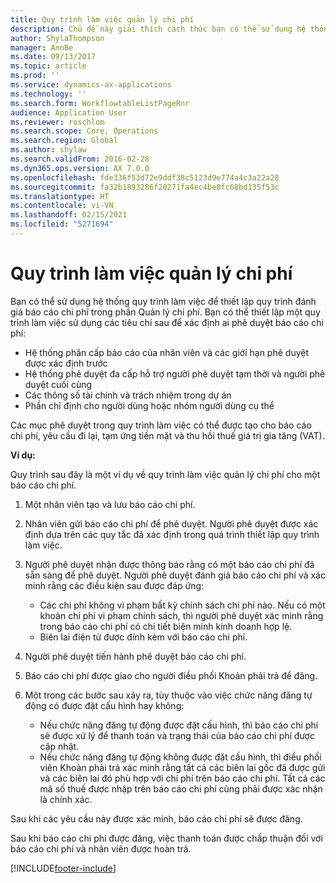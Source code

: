 ```yaml
---
title: Quy trình làm việc quản lý chi phí
description: Chủ đề này giải thích cách thức bạn có thể sử dụng hệ thống quy trình làm việc trong Microsoft Dynamics 365 Finance để thiết lập quy trình đánh giá báo cáo chi phí trong phần Quản lý chi phí.
author: ShylaThompson
manager: AnnBe
ms.date: 09/13/2017
ms.topic: article
ms.prod: ''
ms.service: dynamics-ax-applications
ms.technology: ''
ms.search.form: WorkflowtableListPageRnr
audience: Application User
ms.reviewer: roschlom
ms.search.scope: Core, Operations
ms.search.region: Global
ms.author: shylaw
ms.search.validFrom: 2016-02-28
ms.dyn365.ops.version: AX 7.0.0
ms.openlocfilehash: fde336f53d72e9ddf38c5123d9e774a4c3a22a28
ms.sourcegitcommit: fa32b1893286f20271fa4ec4be8fc68bd135f53c
ms.translationtype: HT
ms.contentlocale: vi-VN
ms.lasthandoff: 02/15/2021
ms.locfileid: "5271694"
---
```

# <a name="expense-management-workflow"></a>Quy trình làm việc quản lý chi phí

Bạn có thể sử dụng hệ thống quy trình làm việc để thiết lập quy trình đánh giá báo cáo chi phí trong phần Quản lý chi phí. Bạn có thể thiết lập một quy trình làm việc sử dụng các tiêu chí sau để xác định ai phê duyệt báo cáo chi phí:

- Hệ thống phân cấp báo cáo của nhân viên và các giới hạn phê duyệt được xác định trước
- Hệ thống phê duyệt đa cấp hỗ trợ người phê duyệt tạm thời và người phê duyệt cuối cùng
- Các thông số tài chính và trách nhiệm trong dự án
- Phần chỉ định cho người dùng hoặc nhóm người dùng cụ thể

Các mục phê duyệt trong quy trình làm việc có thể được tạo cho báo cáo chi phí, yêu cầu đi lại, tạm ứng tiền mặt và thu hồi thuế giá trị gia tăng (VAT).

**Ví dụ:**

Quy trình sau đây là một ví dụ về quy trình làm việc quản lý chi phí cho một báo cáo chi phí.

1. Một nhân viên tạo và lưu báo cáo chi phí.
2. Nhân viên gửi báo cáo chi phí để phê duyệt. Người phê duyệt được xác định dựa trên các quy tắc đã xác định trong quá trình thiết lập quy trình làm việc.
3. Người phê duyệt nhận được thông báo rằng có một báo cáo chi phí đã sẵn sàng để phê duyệt. Người phê duyệt đánh giá báo cáo chi phí và xác minh rằng các điều kiện sau được đáp ứng:

    - Các chi phí không vi phạm bất kỳ chính sách chi phí nào. Nếu có một khoản chi phí vi phạm chính sách, thì người phê duyệt xác minh rằng trong báo cáo chi phí có chi tiết biện minh kinh doanh hợp lệ.
    - Biên lai điện tử được đính kèm với báo cáo chi phí.

4. Người phê duyệt tiến hành phê duyệt báo cáo chi phí.
5. Báo cáo chi phí được giao cho người điều phối Khoản phải trả để đăng.
6. Một trong các bước sau xảy ra, tùy thuộc vào việc chức năng đăng tự động có được đặt cấu hình hay không:

    - Nếu chức năng đăng tự động được đặt cấu hình, thì báo cáo chi phí sẽ được xử lý để thanh toán và trạng thái của báo cáo chi phí được cập nhật.
    - Nếu chức năng đăng tự động không được đặt cấu hình, thì điều phối viên Khoản phải trả xác minh rằng tất cả các biên lai gốc đã được gửi và các biên lai đó phù hợp với chi phí trên báo cáo chi phí. Tất cả các mã số thuế được nhập trên báo cáo chi phí cũng phải được xác nhận là chính xác.

Sau khi các yêu cầu này được xác minh, báo cáo chi phí sẽ được đăng.

Sau khi báo cáo chi phí được đăng, việc thanh toán được chấp thuận đối với báo cáo chi phí và nhân viên được hoàn trả.


[!INCLUDE[footer-include](../includes/footer-banner.md)]